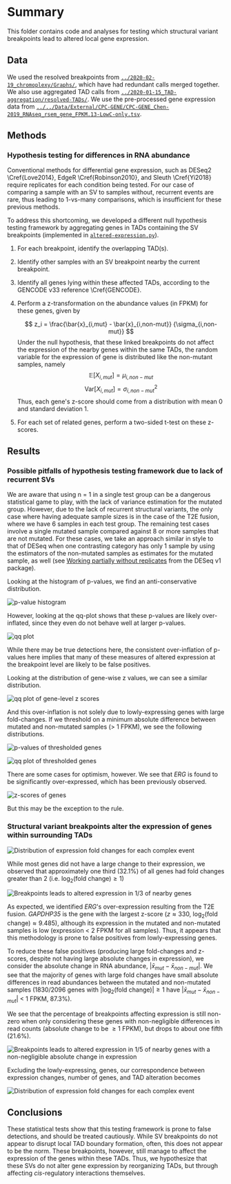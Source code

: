 # Summary

This folder contains code and analyses for testing which structural variant breakpoints lead to altered local gene expression.

## Data

We used the resolved breakpoints from [`../2020-02-19_chromoplexy/Graphs/`](../2020-02-19_chromoplexy/Graphs/), which have had redundant calls merged together.
We also use aggregated TAD calls from [`../2020-01-15_TAD-aggregation/resolved-TADs/`](../2020-01-15_TAD-aggregation/resolved-TADs/).
We use the pre-processed gene expression data from [`../../Data/External/CPC-GENE/CPC-GENE_Chen-2019_RNAseq_rsem_gene_FPKM.13-LowC-only.tsv`](../../Data/External/CPC-GENE/CPC-GENE_Chen-2019_RNAseq_rsem_gene_FPKM.13-LowC-only.tsv).

## Methods

### Hypothesis testing for differences in RNA abundance

Conventional methods for differential gene expression, such as DESeq2 \Cref{Love2014}, EdgeR \Cref{Robinson2010}, and Sleuth \Cref{Yi2018} require replicates for each condition being tested.
For our case of comparing a sample with an SV to samples without, recurrent events are rare, thus leading to 1-vs-many comparisons, which is insufficient for these previous methods.

To address this shortcoming, we developed a different null hypothesis testing framework by aggregating genes in TADs containing the SV breakpoints (implemented in [`altered-expression.py`](altered-expression.py)).

1. For each breakpoint, identify the overlapping TAD(s).
2. Identify other samples with an SV breakpoint nearby the current breakpoint.
3. Identify all genes lying within these affected TADs, according to the GENCODE v33 reference \Cref{GENCODE}.
4. Perform a z-transformation on the abundance values (in FPKM) for these genes, given by

    $$
    z_i = \frac{\bar{x}_{i,mut} - \bar{x}_{i,non-mut}}  {\sigma_{i,non-mut}}
    $$
    Under the null hypothesis, that these linked breakpoints do not affect the expression of the nearby genes within the same TADs, the random variable for the expression of gene is distributed   like the non-mutant samples, namely
    $$
    \mathbb{E}[X_{i,mut}] = \mu_{i,non-mut}
    $$
    $$
    \text{Var}[X_{i,mut}] = \sigma^2_{i,non-mut}
    $$
    Thus, each gene's z-score should come from a distribution with mean 0 and standard deviation 1.

5. For each set of related genes, perform a two-sided t-test on these z-scores.

## Results

### Possible pitfalls of hypothesis testing framework due to lack of recurrent SVs

We are aware that using n = 1 in a single test group can be a dangerous statistical game to play, with the lack of variance estimation for the mutated group.
However, due to the lack of recurrent structural variants, the only case where having adequate sample sizes is in the case of the T2E fusion, where we have 6 samples in each test group.
The remaining test cases involve a single mutated sample compared against 8 or more samples that are not mutated.
For these cases, we take an approach similar in style to that of DESeq when one contrasting category has only 1 sample by using the estimators of the non-mutated samples as estimates for the mutated sample, as well (see [Working partially without replicates](https://bioconductor.org/packages/release/bioc/vignettes/DESeq/inst/doc/DESeq.pdf) from the DESeq v1 package).

Looking at the histogram of p-values, we find an anti-conservative distribution.

![p-value histogram](Plots/expression.p-values.png)

However, looking at the qq-plot shows that these p-values are likely over-inflated, since they even do not behave well at larger p-values.

![qq plot](Plots/expression.qq.png)

While there may be true detections here, the consistent over-inflation of p-values here implies that many of these measures of altered expression at the breakpoint level are likely to be false positives.

Looking at the distribution of gene-wise z values, we can see a similar distribution.

![qq plot of gene-level z scores](Plots/expression.qq.gene-level.png)

And this over-inflation is not solely due to lowly-expressing genes with large fold-changes.
If we threshold on a minimum absolute difference between mutated and non-mutated samples (> 1 FPKM), we see the following distributions.

![p-values of thresholded genes](Plots/expression.p-values.gene-level.thresholded.png)

![qq plot of thresholded genes](Plots/expression.qq.gene-level.thresholded.png)

There are some cases for optimism, however.
We see that _ERG_ is found to be significantly over-expressed, which has been previously observed.

![z-scores of genes](Plots/expression.z.png)

But this may be the exception to the rule.

### Structural variant breakpoints alter the expression of genes within surrounding TADs

![Distribution of expression fold changes for each complex event](Plots/expression.fold-change.png)

While most genes did not have a large change to their expression, we observed that approximately one third (32.1%) of all genes had fold changes greater than 2 (i.e. $\log_2(\text{fold change}) \ge 1$)

![Breakpoints leads to altered expression in 1/3 of nearby genes](Plots/expression.fold-change.ecdf.png)

As expected, we identified _ERG_'s over-expression resulting from the T2E fusion.
_GAPDHP35_ is the gene with the largest z-score ($z \approx 330$, $\log_2(\text{fold change}) \approx 9.485$), although its expression in the mutated and non-mutated samples is low (expression < 2 FPKM for all samples).
Thus, it appears that this methodology is prone to false positives from lowly-expressing genes.

To reduce these false positives (producing large fold-changes and z-scores, despite not having large absolute changes in expression), we consider the absolute change in RNA abundance, $|\bar{x}_{mut} - \bar{x}_{non-mut}|$.
We see that the majority of genes with large fold changes have small absolute differences in read abundances between the mutated and non-mutated samples (1830/2096 genes with $|\log_2(\text{fold change})| \ge 1$ have $|\bar{x}_{mut} - \bar{x}_{non-mut}|$ < 1 FPKM, 87.3%).

We see that the percentage of breakpoints affecting expression is still non-zero when only considering these genes with non-negligible differences in read counts (absolute change to be $\ge 1$ FPKM), but drops to about one fifth (21.6%).

![Breakpoints leads to altered expression in 1/5 of nearby genes with a non-negligible absolute change in expression](Plots/expression.fold-change.ecdf.thresholded.png)

Excluding the lowly-expressing, genes, our correspondence between expression changes, number of genes, and TAD alteration becomes

![Distribution of expression fold changes for each complex event](Plots/expression.fold-change.thresholded.png)

## Conclusions

These statistical tests show that this testing framework is prone to false detections, and should be treated cautiously.
While SV breakpoints do not appear to disrupt local TAD boundary formation, often, this does not appear to be the norm.
These breakpoints, however, still manage to affect the expression of the genes within these TADs.
Thus, we hypothesize that these SVs do not alter gene expression by reorganizing TADs, but through affecting _cis_-regulatory interactions themselves.
